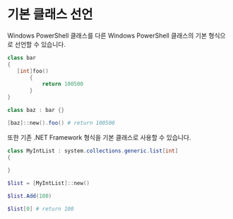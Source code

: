 # <a name="declare-base-class"></a>기본 클래스 선언
Windows PowerShell 클래스를 다른 Windows PowerShell 클래스의 기본 형식으로 선언할 수 있습니다.

```PowerShell
class bar
{
   [int]foo() 
       {
           return 100500
       }
}

class baz : bar {}

[baz]::new().foo() # return 100500
```

또한 기존 .NET Framework 형식을 기본 클래스로 사용할 수 있습니다.

```PowerShell
class MyIntList : system.collections.generic.list[int]
{
    
}

$list = [MyIntList]::new()

$list.Add(100)

$list[0] # return 100
```